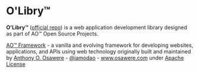 # O'Libry™
**O'Libry™** ([official repo](https://github.com/vae24hq/olibry)) is a web application development library designed as part of AO™ Open Source Projects.

[AO™ Framework](https://vae24.com/ao) - a vanilla and evolving framework for developing websites, applications, and APIs using web technology originally built and maintained by [Anthony O. Osawere](https://www.osawere.com) - [@iamodao](https://twitter.com/iamodao) - www.osawere.com  under [Apache License](https://www.apache.org/licenses/LICENSE-2.0) 

